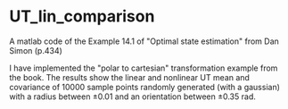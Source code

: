 # UT_lin_comparison
A matlab code of the Example 14.1 of "Optimal state estimation" from Dan Simon (p.434)

I have implemented the "polar to cartesian" transformation example from the book.
The results show the linear and nonlinear UT mean and covariance of 10000 sample points randomly generated (with a gaussian) with a radius between ±0.01
and an orientation between ±0.35 rad.
